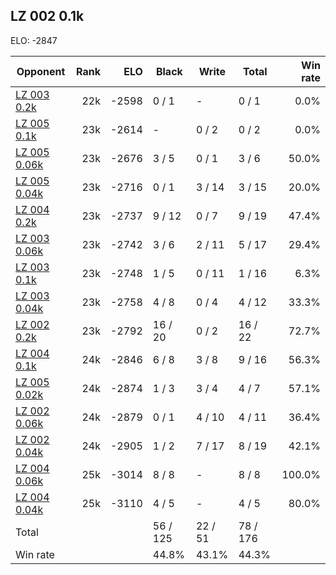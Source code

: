 ## LZ 002 0.1k ##

ELO: -2847

Opponent | Rank | ELO | Black | Write | Total | Win rate
---------|-----:|----:|-------|-------|-------|-------:
[LZ 003 0.2k](LZ%20003%200.2k.md) | 22k | -2598 | 0 / 1 | - | 0 / 1 | 0.0%
[LZ 005 0.1k](LZ%20005%200.1k.md) | 23k | -2614 | - | 0 / 2 | 0 / 2 | 0.0%
[LZ 005 0.06k](LZ%20005%200.06k.md) | 23k | -2676 | 3 / 5 | 0 / 1 | 3 / 6 | 50.0%
[LZ 005 0.04k](LZ%20005%200.04k.md) | 23k | -2716 | 0 / 1 | 3 / 14 | 3 / 15 | 20.0%
[LZ 004 0.2k](LZ%20004%200.2k.md) | 23k | -2737 | 9 / 12 | 0 / 7 | 9 / 19 | 47.4%
[LZ 003 0.06k](LZ%20003%200.06k.md) | 23k | -2742 | 3 / 6 | 2 / 11 | 5 / 17 | 29.4%
[LZ 003 0.1k](LZ%20003%200.1k.md) | 23k | -2748 | 1 / 5 | 0 / 11 | 1 / 16 | 6.3%
[LZ 003 0.04k](LZ%20003%200.04k.md) | 23k | -2758 | 4 / 8 | 0 / 4 | 4 / 12 | 33.3%
[LZ 002 0.2k](LZ%20002%200.2k.md) | 23k | -2792 | 16 / 20 | 0 / 2 | 16 / 22 | 72.7%
[LZ 004 0.1k](LZ%20004%200.1k.md) | 24k | -2846 | 6 / 8 | 3 / 8 | 9 / 16 | 56.3%
[LZ 005 0.02k](LZ%20005%200.02k.md) | 24k | -2874 | 1 / 3 | 3 / 4 | 4 / 7 | 57.1%
[LZ 002 0.06k](LZ%20002%200.06k.md) | 24k | -2879 | 0 / 1 | 4 / 10 | 4 / 11 | 36.4%
[LZ 002 0.04k](LZ%20002%200.04k.md) | 24k | -2905 | 1 / 2 | 7 / 17 | 8 / 19 | 42.1%
[LZ 004 0.06k](LZ%20004%200.06k.md) | 25k | -3014 | 8 / 8 | - | 8 / 8 | 100.0%
[LZ 004 0.04k](LZ%20004%200.04k.md) | 25k | -3110 | 4 / 5 | - | 4 / 5 | 80.0%
Total | | | 56 / 125 | 22 / 51 | 78 / 176 | 
Win rate| | | 44.8% | 43.1% | 44.3% | 
